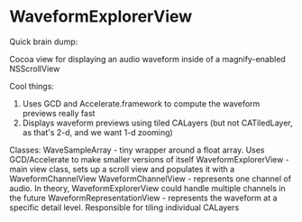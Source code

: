 WaveformExplorerView
====================

Quick brain dump:

Cocoa view for displaying an audio waveform inside of a magnify-enabled NSScrollView

Cool things:
1) Uses GCD and Accelerate.framework to compute the waveform previews really fast
2) Displays waveform previews using tiled CALayers (but not CATiledLayer, as that's 2-d, and we want 1-d zooming)

Classes:
WaveSampleArray - tiny wrapper around a float array.  Uses GCD/Accelerate to make smaller versions of itself
WaveformExplorerView - main view class, sets up a scroll view and populates it with a WaveformChannelView
WaveformChannelView - represents one channel of audio.  In theory, WaveformExplorerView could handle multiple channels in the future
WaveformRepresentationView - represents the waveform at a specific detail level.  Responsible for tiling individual CALayers

